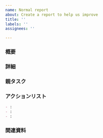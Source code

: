 ```yaml
---
name: Normal report
about: Create a report to help us improve
title: ''
labels: ''
assignees: ''

---
```


### 概要

### 詳細

### 親タスク

### アクションリスト

```markdown
- :
- :
- :
```


### 関連資料
